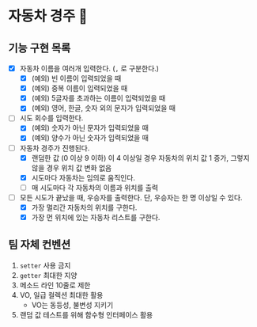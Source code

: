 # 자동차 경주 🚗

## 기능 구현 목록

- [X] 자동차 이름을 여러개 입력한다. (`,` 로 구분한다.)
    - [X] (예외) 빈 이름이 입력되었을 때
    - [X] (예외) 중복 이름이 입력되었을 때
    - [X] (예외) 5글자를 초과하는 이름이 입력되었을 때
    - [X] (예외) 영어, 한글, 숫자 외의 문자가 입력되었을 때
- [ ] 시도 회수를 입력한다.
    - [X] (예외) 숫자가 아닌 문자가 입력되었을 때
    - [X] (예외) 양수가 아닌 숫자가 입력되었을 때
- [ ] 자동차 경주가 진행된다.
    - [X] 랜덤한 값 (0 이상 9 이하) 이 4 이상일 경우 자동차의 위치 값 1 증가, 그렇지 않을 경우 위치 값 변화 없음
    - [X] 시도마다 자동차는 임의로 움직인다.
    - [ ] 매 시도마다 각 자동차의 이름과 위치를 출력
- [ ] 모든 시도가 끝났을 때, 우승자를 출력한다. 단, 우승자는 한 명 이상일 수 있다.
    - [X] 가장 멀리간 자동차의 위치를 구한다.
    - [X] 가장 먼 위치에 있는 자동차 리스트를 구한다.

## 팀 자체 컨벤션

1. `setter` 사용 금지
2. `getter` 최대한 지양
3. 메소드 라인 10줄로 제한
4. VO, 일급 컬렉션 최대한 활용
    - VO는 동등성, 불변성 지키기
5. 랜덤 값 테스트를 위해 함수형 인터페이스 활용